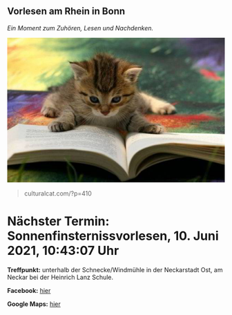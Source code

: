 ## Vorlesen am Rhein in Bonn
*Ein Moment zum Zuhören, Lesen und Nachdenken.*

![buddhism cat](CatReadingBook.jpg)
> culturalcat.com/?p=410

# Nächster Termin: Sonnenfinsternissvorlesen, 10. Juni 2021, 10:43:07 Uhr


**Treffpunkt:**
  unterhalb der Schnecke/Windmühle in der Neckarstadt Ost,
  am Neckar bei der Heinrich Lanz Schule.

**Facebook:** [hier](https://www.facebook.com/vfcd1/)

**Google Maps:** [hier](https://www.google.com/maps/place/49%C2%B029'34.9%22N+8%C2%B028'44.4%22E/@49.4930279,8.4784538,155m/data=!3m2!1e3!4b1!4m5!3m4!1s0x0:0x0!8m2!3d49.493027!4d8.479001?hl=en)
